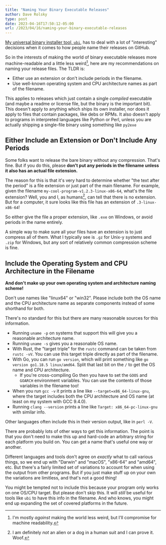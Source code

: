 ```yaml
---
title: "Naming Your Binary Executable Releases"
author: Dave Rolsky
type: post
date: 2023-04-16T17:50:12-05:00
url: /2023/04/16/naming-your-binary-executable-releases
---
```


[My universal binary installer tool, `ubi`](https://github.com/houseabsolute/ubi), has to deal with
a lot of "interesting" decisions when it comes to how people name their releases on GitHub.

So in the interests of making the world of binary executable releases more machine-readable and a
little less weird[^1], here are my recommendations on naming your release files. The TLDR is:

- Either use an extension or don't include periods in the filename.
- Use well-known operating system and CPU architecture names as part of the filename.

This applies to releases which just contain a single _compiled_ executable (and maybe a readme or
license file, but the binary is the important bit). This doesn't apply to anything which ships its
own installer, nor does it apply to files that contain packages, like debs or RPMs. It also doesn't
apply to programs in interpreted languages like Python or Perl, unless you are actually shipping a
single-file binary using something like `py2exe`

## Either Include an Extension or Don't Include Any Periods

Some folks want to release the bare binary without any compression. That's fine. But if you do this,
please **don't put any periods in the filename unless it also has an actual file extension.**

The reason for this is that it's very hard to determine whether "the text after the period" is a
file extension or just part of the main filename. For example, given the filename
`my-cool-program-v1.2.3-linux-x86-64`, what's the file extension? Well, you and I, as humans[^2],
can tell that there is no extension. But for a computer, it sure looks like this file has an
extension of `.3-linux-x86-64`!

So either give the file a proper extension, like `.exe` on Windows, or avoid periods in the name
entirely.

A simple way to make sure all your files have an extension is to just compress all of them. What I
typically see is `.gz` for Unix-y systems and `.zip` for Windows, but any sort of relatively common
compression scheme is fine.

## Include the Operating System and CPU Architecture in the Filename

**And don't make up your own operating system and architecture naming scheme!**

Don't use names like "linux64" or "win32". Please include both the OS name and the CPU architecture
name as separate components instead of some shorthand for both.

There's no standard for this but there are many reasonable sources for this information.

- Running `uname -p` on systems that support this will give you a reasonable architecture name.
- Running `uname -s` gives you a reasonable OS name.
- With Rust, the "target triple" for the `rustc` command can be taken from `rustc -vV`. You can use
  this target triple directly as part of the filename.
- With Go, you can run `go version`, which will print something like
  `go version go1.18.5 linux/amd64`. Split that last bit on the `/` to get the OS name and CPU
  architecture.
  - If you're cross-compiling Go then you have to set the `GOOS` and `GOARCH` environment variables.
    You can use the contents of those variables in the filename too!
- When you run `gcc -v` it prints a line like `--target=x86_64-linux-gnu`, where the target includes
  both the CPU architecture and OS name (at least on my system with GCC 9.4.0).
- Running `clang --version` prints a line like `Target: x86_64-pc-linux-gnu` with similar info.

Other languages often include this in their version output, like in `perl -V`.

There are probably lots of other ways to get this information. The point is that you don't need to
make this up and hard-code an arbitrary string for each platform you build on. You can get a name
that's useful one way or another.

Different languages and tools don't agree on _exactly_ what to call various things, so we end up
with "Darwin" and "macOS", "x86-64" and "amd64", etc. But there's a fairly limited set of variations
to account for when using the output from other programs. But if you just make stuff up on your own
the variations are limitless, and that's not a good thing!

You might be tempted not to include this because your program only works on one OS/CPU target. But
please don't skip this. It will _still_ be useful for tools like `ubi` to have this info in the
filename. And who knows, you might end up expanding the set of covered platforms in the future.

[^1]: I'm mostly _against_ making the world less weird, but I'll compromise for machine readability.
[^2]: I am definitely _not_ an alien or a dog in a human suit and I can prove it. Woof.
